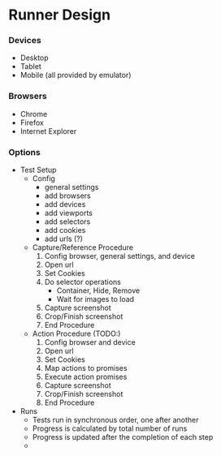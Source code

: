 # Runner Design

### Devices

  * Desktop
  * Tablet
  * Mobile (all provided by emulator)

### Browsers

  * Chrome
  * Firefox
  * Internet Explorer

### Options

  * Test Setup
    * Config
      * general settings
      * add browsers
      * add devices
      * add viewports
      * add selectors
      * add cookies
      * add urls (?)
    * Capture/Reference Procedure
      1. Config browser, general settings, and device
      2. Open url
      3. Set Cookies
      4. Do selector operations
          * Container, Hide, Remove
          * Wait for images to load
      5. Capture screenshot
      6. Crop/Finish screenshot
      7. End Procedure
    * Action Procedure (TODO:)
      1. Config browser and device
      2. Open url
      3. Set Cookies
      4. Map actions to promises
      5. Execute action promises
      6. Capture screenshot
      7. Crop/Finish screenshot
      8. End Procedure
  * Runs
    * Tests run in synchronous order, one after another
    * Progress is calculated by total number of runs
    * Progress is updated after the completion of each step
    *
